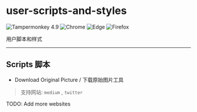 # user-scripts-and-styles
![Tampermonkey 4.9](https://img.shields.io/badge/%F0%9F%90%92Tampermonkey-4.9-lightgrey.svg?style=flat-square&labelColor=999&color=555)
![Chrome](https://img.shields.io/static/v1.svg?style=flat-square&label=Chrome&message=latest&color=bbb&labelColor=777&logo=google-chrome&logoColor=yellow)
![Edge](https://img.shields.io/static/v1.svg?style=flat-square&label=Edge&message=latest&color=bbb&labelColor=777&logo=microsoft-edge&logoColor=34c0f1)
![Firefox](https://img.shields.io/static/v1.svg?style=flat-square&label=Firefox&message=latest&color=bbb&labelColor=777&logo=mozilla-firefox&logoColor=ff5833)

用户脚本和样式

---

## Scripts 脚本

- Download Original Picture / 下载原始图片工具

> 支持网站: `medium` , `twitter`

TODO: Add more websites
